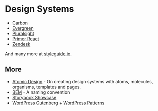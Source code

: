 # Design Systems

- [Carbon](https://carbondesignsystem.com/)
- [Evergreen](https://evergreen.segment.com/components)
- [Pluralsight](https://design-system.pluralsight.com/)
- [Primer React](https://primer.style/react/)
- [Zendesk](https://garden.zendesk.com/components)

And many more at [styleguide.io](http://styleguides.io/).

<h2 class="mb-4">More</h2>

- [Atomic Design](https://bradfrost.com/blog/post/atomic-web-design/) - On creating design systems with atoms, molecules, organisms, templates and pages.
- [BEM](https://en.bem.info/methodology/) - A naming convention
- [Storybook Showcase](https://storybook.js.org/showcase)
- [WordPress Gutenberg](https://wordpress.org/gutenberg/) + [WordPress Patterns](https://wordpress.org/patterns/)

